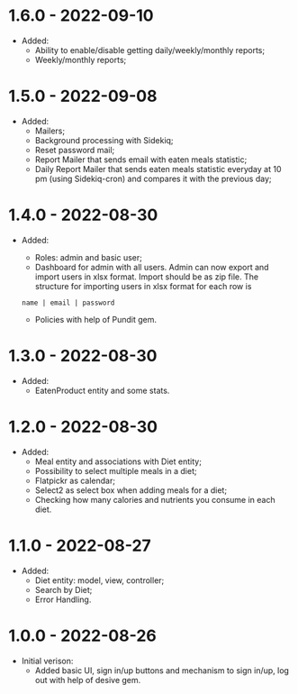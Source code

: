 # 1.6.0 - 2022-09-10
  * Added:
    * Ability to enable/disable getting daily/weekly/monthly reports;
    * Weekly/monthly reports;

# 1.5.0 - 2022-09-08
 * Added:
    * Mailers;
    * Background processing with Sidekiq;
    * Reset password mail;
    * Report Mailer that sends email with eaten meals statistic;
    * Daily Report Mailer that sends eaten meals statistic everyday at 10 pm (using Sidekiq-cron) and compares it with the previous day;

# 1.4.0 - 2022-08-30
 * Added:
    * Roles: admin and basic user;
    * Dashboard for admin with all users. Admin can now export and import users in xlsx format. Import should be as zip file. The structure for importing users in xlsx format for each row is

    `name | email | password`

    * Policies with help of Pundit gem.

# 1.3.0 - 2022-08-30
 * Added:
    * EatenProduct entity and some stats.

# 1.2.0 - 2022-08-30
 * Added:
    * Meal entity and associations with Diet entity;
    * Possibility to select multiple meals in a diet;
    * Flatpickr as calendar;
    * Select2 as select box when adding meals for a diet;
    * Checking how many calories and nutrients you consume in each diet.

# 1.1.0 - 2022-08-27
 * Added:
    * Diet entity: model, view, controller;
    * Search by Diet;
    * Error Handling.

# 1.0.0 - 2022-08-26
  * Initial verison:
    * Added basic UI, sign in/up buttons and mechanism to sign in/up, log out with help of desive gem.